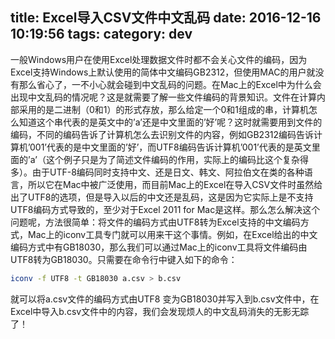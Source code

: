 title: Excel导入CSV文件中文乱码
date: 2016-12-16 10:19:56
tags:
category: dev
---


一般Windows用户在使用Excel处理数据文件时都不会关心文件的编码，因为Excel支持Windows上默认使用的简体中文编码GB2312，但使用MAC的用户就没有那么省心了，一不小心就会碰到中文乱码的问题。在Mac上的Excel中为什么会出现中文乱码的情况呢？这是就需要了解一些文件编码的背景知识。文件在计算内部采用的是二进制（0和1）的形式存放，那么给定一个0和1组成的串，计算机怎么知道这个串代表的是英文中的’a’还是中文里面的’好’呢？这时就需要用到文件的编码，不同的编码告诉了计算机怎么去识别文件的内容，例如GB2312编码告诉计算机’001’代表的是中文里面的’好’，而UTF8编码告诉计算机’001’代表的是英文里面的’a’（这个例子只是为了简述文件编码的作用，实际上的编码比这个复杂得多）。由于UTF-8编码同时支持中文、还是日文、韩文、阿拉伯文在类的各种语言，所以它在Mac中被广泛使用，而目前Mac上的Excel在导入CSV文件时虽然给出了UTF8的选项，但是导入以后的中文还是乱码，这是因为它实际上是不支持UTF8编码方式导致的，至少对于Excel 2011 for Mac是这样。那么怎么解决这个问题呢，方法很简单：将文件的编码方式由UTF8转为Excel支持的中文编码方式，Mac上的iconv工具专门就可以用来干这个事情。例如，在Excel给出的中文编码方式中有GB18030，那么我们可以通过Mac上的iconv工具将文件编码由UTF8转为GB18030。只需要在命令行中键入如下的命令：

```bash
iconv -f UTF8 -t GB18030 a.csv > b.csv
```
就可以将a.csv文件的编码方式由UTF8 变为GB18030并写入到b.csv文件中，在Excel中导入b.csv文件中的内容，我们会发现烦人的中文乱码消失的无影无踪了！
